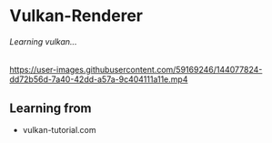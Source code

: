 # Vulkan-Renderer
###### Learning vulkan...

https://user-images.githubusercontent.com/59169246/144077824-dd72b56d-7a40-42dd-a57a-9c404111a11e.mp4

## Learning from
* vulkan-tutorial.com



